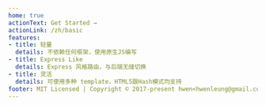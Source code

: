 ```yaml
---
home: true
actionText: Get Started →
actionLink: /zh/basic
features:
- title: 轻量
  details: 不依赖任何框架，使用原生JS编写
- title: Express Like
  details: Express 风格路由，与后端无缝切换
- title: 灵活
  details: 可使用多种 template，HTML5跟Hash模式均支持
footer: MIT Licensed | Copyright © 2017-present hwen<hwenleung@gmail.com>
---
```


<EasterEgg/>
